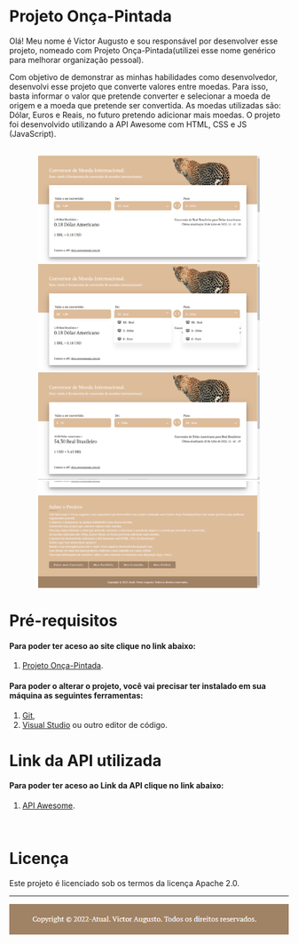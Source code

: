 # Projeto Onça-Pintada

Olá! Meu nome é Victor Augusto e sou responsável por desenvolver esse projeto, nomeado com Projeto Onça-Pintada(utilizei esse nome genérico para melhorar organização pessoal).

Com objetivo de demonstrar as minhas habilidades como desenvolvedor, desenvolvi esse projeto que converte valores entre moedas. Para isso, basta informar o valor que pretende converter e selecionar a moeda de origem e a moeda que pretende ser convertida. As moedas utilizadas são: Dólar, Euros e Reais, no futuro pretendo adicionar mais moedas. O projeto foi desenvolvido utilizando a API Awesome com HTML, CSS e JS (JavaScript).
</br>
</br>

<div align="center">
<img src="https://github.com/VictorAugustoRodriguesGomes/Projeto_Onca_Pintada/blob/main/src/img/BaseGitHub/p1.PNG" width="400"/>
<img src="https://github.com/VictorAugustoRodriguesGomes/Projeto_Onca_Pintada/blob/main/src/img/BaseGitHub/p2.PNG" width="400"/>
<img src="https://github.com/VictorAugustoRodriguesGomes/Projeto_Onca_Pintada/blob/main/src/img/BaseGitHub/p3.PNG" width="400"/>
<img src="https://github.com/VictorAugustoRodriguesGomes/Projeto_Onca_Pintada/blob/main/src/img/BaseGitHub/p4.PNG" width="400"/>

</div>

# Pré-requisitos
#### Para poder ter aceso ao site clique no link abaixo: 
1. [Projeto Onça-Pintada](https://projeto-onca-pintada.web.app/).
#### Para poder o alterar o projeto, você vai precisar ter instalado em sua máquina as seguintes ferramentas:
1. [Git](https://git-scm.com),
2. [Visual Studio](https://code.visualstudio.com/) ou outro editor de código.

# Link da API utilizada
#### Para poder ter aceso ao Link da API clique no link abaixo:
1. [API Awesome](https://docs.awesomeapi.com.br/).


</br>

# Licença

Este projeto é licenciado sob os termos da licença Apache 2.0.

---------
<img src="https://github.com/VictorAugustoRodriguesGomes/Projeto_Onca_Pintada/blob/main/src/img/BaseGitHub/p5.PNG?raw=true"/>
